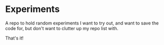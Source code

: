 # Experiments

A repo to hold random experiments I want to try out, and want to save the code for, but don't want to clutter up my repo list with.

That's it!
